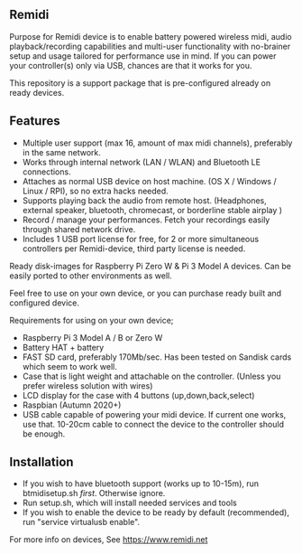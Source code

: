 ## Remidi

Purpose for Remidi device is to enable battery powered wireless midi, audio playback/recording capabilities and multi-user functionality with no-brainer setup and usage tailored for performance use in mind. 
If you can power your controller(s) only via USB, chances are that it works for you.

This repository is a support package that is pre-configured already on ready devices.

## Features

- Multiple user support (max 16, amount of max midi channels), preferably in the same network.
- Works through internal network (LAN / WLAN) and Bluetooth LE connections.
- Attaches as normal USB device on host machine. (OS X / Windows / Linux / RPI), so no extra hacks needed.
- Supports playing back the audio from remote host. (Headphones, external speaker, bluetooth, chromecast, or borderline stable airplay ) 
- Record / manage your performances. Fetch your recordings easily through shared network drive.
- Includes 1 USB port license for free, for 2 or more simultaneous controllers per Remidi-device, third party license is needed.
	
Ready disk-images for Raspberry Pi Zero W & Pi 3 Model A devices.
Can be easily ported to other environments as well.

Feel free to use on your own device, or you can purchase ready built and configured device.

Requirements for using on your own device;
- Raspberry Pi 3 Model A / B or Zero W
- Battery HAT + battery
- FAST SD card, preferably 170Mb/sec. Has been tested on Sandisk cards which seem to work well.
- Case that is light weight and attachable on the controller. (Unless you prefer wireless solution with wires)
- LCD display for the case with 4 buttons (up,down,back,select) 
- Raspbian (Autumn 2020+) 
- USB cable capable of powering your midi device. If current one works, use that. 10-20cm cable to connect the device to the controller should be enough.

## Installation

- If you wish to have bluetooth support (works up to 10-15m), run btmidisetup.sh *first*. Otherwise ignore.
- Run setup.sh, which will install needed services and tools
- If you wish to enable the device to be ready by default (recommended), run "service virtualusb enable".

For more info on devices, See https://www.remidi.net

